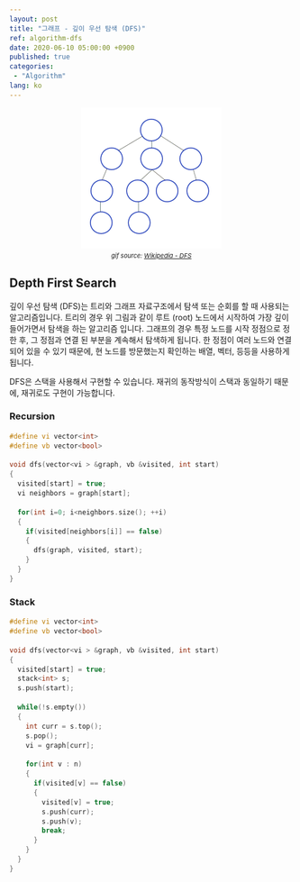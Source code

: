 ```yaml
---
layout: post
title: "그래프 - 깊이 우선 탐색 (DFS)"
ref: algorithm-dfs
date: 2020-06-10 05:00:00 +0900
published: true
categories:
 - "Algorithm"
lang: ko
---
```



<center>
<img src="/assets/images/algorithm/graph/dfs/dfs.gif" width="250px" height="250px"> <br>
<span style="font-size:11px"><i>gif source: <a href="https://en.wikipedia.org/wiki/Depth-first_search">Wikipedia - DFS</a></i></span>
</center>

<div class="diveder"></div>

## Depth First Search
 
깊이 우선 탐색 (DFS)는 트리와 그래프 자료구조에서 탐색 또는 순회를 할 때 사용되는 알고리즘입니다.
트리의 경우 위 그림과 같이 루트 (root) 노드에서 시작하여 가장 깊이 들어가면서 탐색을 하는 알고리즘 입니다. 
그래프의 경우 특정 노드를 시작 정점으로 정한 후, 그 정점과 연결 된 부분을 계속해서 탐색하게 됩니다.
한 정점이 여러 노드와 연결 되어 있을 수 있기 때문에, 현 노드를 방문했는지 확인하는 배열, 벡터, 등등을
사용하게 됩니다.

DFS은 스택을 사용해서 구현할 수 있습니다. 재귀의 동작방식이 스택과 동일하기 때문에, 재귀로도 구현이 가능합니다.

### Recursion 
```cpp
#define vi vector<int>
#define vb vector<bool>

void dfs(vector<vi > &graph, vb &visited, int start) 
{
  visited[start] = true;
  vi neighbors = graph[start];

  for(int i=0; i<neighbors.size(); ++i) 
  {
    if(visited[neighbors[i]] == false) 
    {
      dfs(graph, visited, start);
    }
  }
}
```

### Stack
```cpp
#define vi vector<int>
#define vb vector<bool>

void dfs(vector<vi > &graph, vb &visited, int start) 
{
  visited[start] = true;
  stack<int> s;
  s.push(start);

  while(!s.empty()) 
  {
    int curr = s.top();
    s.pop();
    vi = graph[curr];

    for(int v : n) 
    {
      if(visited[v] == false) 
      {
        visited[v] = true;
        s.push(curr);
        s.push(v);
        break;
      }
    }
  }
}
```

